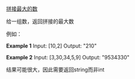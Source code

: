 
[拼接最大的数](https://leetcode.com/problems/largest-number/)

给一组数，返回拼接的最大数

例如：

**Example 1**
    Input: [10,2]
    Output: "210"

**Example 2**
    Input: [3,30,34,5,9]
    Output: "9534330"

结果可能很大，因此需要返回string而非int